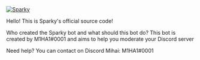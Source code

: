 <a href="https://top.gg/bot/752202732902940783">
    <img src="https://top.gg/api/widget/752202732902940783.svg" alt="Sparky" />
</a>

Hello!
This is Sparky's official source code!

Who created the Sparky bot and what should this bot do?
This bot is created by M1HA1#0001 and aims to help you moderate your Discord server

Need help? You can contact on Discord Mihai: M1HA1#0001

